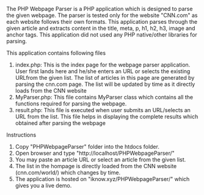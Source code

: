 The PHP Webpage Parser is a PHP application which is designed to parse the given webpage. The parser is tested only for the website "CNN.com" as each website follows their own formats. This application parses through the given article and extracts content in the title, meta, p, h1, h2, h3, image and anchor tags. This application did not used any PHP native/other libraries for parsing.


This application contains following files

1. index.php: This is the index page for the webpage parser application. User first lands here and he/she enters an URL or selects the existing URLfrom the given list. The list of articles in this page are generated by parsing the cnn.com page. The list will be updated by time as it directly loads from the CNN website
2. MyParser.php: This file contains MyParser class which contains all the functions required for parsing the webpage.
3. result.php: This file is executed when user submits an URL/selects an URL from the list. This file helps in displaying the complete results which obtained after parsing the webpage


Instructions
1. Copy "PHPWebpageParser" folder into the htdocs folder.
2. Open browser and type "http://localhost/PHPWebpageParser/"
3. You may paste an article URL or select an article from the given list.
4. The list in the hompage is directly loaded from the CNN website (cnn.com/world/) which changes by time.
5. The application is hosted on "iknow.xyz/PHPWebpageParser/" which gives you a live demo.



